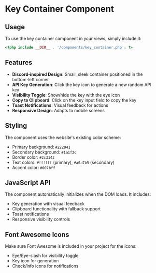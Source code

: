 # Key Container Component

## Usage

To use the key container component in your views, simply include it:

```php
<?php include __DIR__ . '/components/key_container.php'; ?>
```

## Features

- **Discord-inspired Design**: Small, sleek container positioned in the bottom-left corner
- **API Key Generation**: Click the key icon to generate a new random API key
- **Visibility Toggle**: Show/hide the key with the eye icon
- **Copy to Clipboard**: Click on the key input field to copy the key
- **Toast Notifications**: Visual feedback for actions
- **Responsive Design**: Adapts to mobile screens

## Styling

The component uses the website's existing color scheme:
- Primary background: `#222941`
- Secondary background: `#1a1f2c`
- Border color: `#2c3142`
- Text colors: `#ffffff` (primary), `#a0a7b5` (secondary)
- Accent color: `#007bff`

## JavaScript API

The component automatically initializes when the DOM loads. It includes:
- Key generation with visual feedback
- Clipboard functionality with fallback support
- Toast notifications
- Responsive visibility controls

## Font Awesome Icons

Make sure Font Awesome is included in your project for the icons:
- Eye/Eye-slash for visibility toggle
- Key icon for generation
- Check/info icons for notifications
